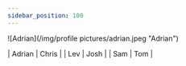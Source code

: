```yaml
---
sidebar_position: 100
---
```


![Adrian](/img/profile pictures/adrian.jpeg "Adrian")

| Adrian | Chris |
| Lev | Josh |
| Sam | Tom |
